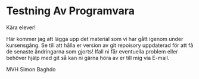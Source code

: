 # Testning Av Programvara
Kära elever!

Här kommer jag att lägga upp det material som vi har gått igenom under kursensgång. 
Se till att hålla er version av git repoisory uppdaterad för att få de senaste ändringarna som gjorts!
Ifall ni får eventuella problem eller behöver hjälp med git så kan ni gärna höra av er till mig via E-mail.

MVH
Simon Baghdo
